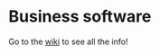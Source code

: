 # Business software

Go to the [wiki](https://github.com/RelievedStudios/business-software/wiki) to see all the info!
